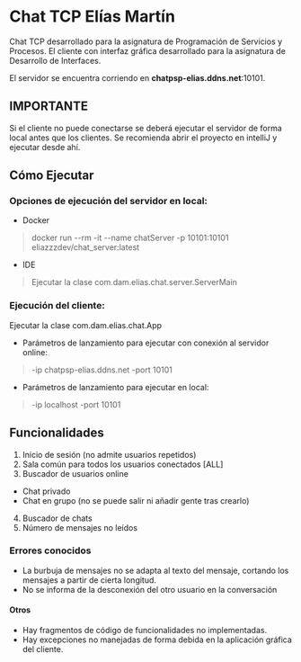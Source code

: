 # Chat TCP Elías Martín
Chat TCP desarrollado para la asignatura de Programación de Servicios y Procesos.
El cliente con interfaz gráfica desarrollado para la asignatura de Desarrollo de Interfaces.

El servidor se encuentra corriendo en **chatpsp-elias.ddns.net**:10101.

## IMPORTANTE
Si el cliente no puede conectarse se deberá ejecutar el servidor de forma local antes que los clientes.
Se recomienda abrir el proyecto en intelliJ y ejecutar desde ahí.

## Cómo Ejecutar
### Opciones de ejecución del servidor en local:
- Docker
> docker run --rm -it --name chatServer -p 10101:10101 eliazzzdev/chat_server:latest
 - IDE
> Ejecutar la clase com.dam.elias.chat.server.ServerMain

### Ejecución del cliente:
  Ejecutar la clase com.dam.elias.chat.App
  - Parámetros de lanzamiento para ejecutar con conexión al servidor online:
>    -ip chatpsp-elias.ddns.net -port 10101
  - Parámetros de lanzamiento para ejecutar en local:
>    -ip localhost -port 10101

## Funcionalidades
1. Inicio de sesión (no admite usuarios repetidos)
2. Sala común para todos los usuarios conectados \[ALL]
3. Buscador de usuarios online
  - Chat privado
  - Chat en grupo (no se puede salir ni añadir gente tras crearlo)
4. Buscador de chats 
5. Número de mensajes no leídos

### Errores conocidos
- La burbuja de mensajes no se adapta al texto del mensaje, cortando los mensajes a partir de cierta longitud.
- No se informa de la desconexión del otro usuario en la conversación

#### Otros
- Hay fragmentos de código de funcionalidades no implementadas.
- Hay excepciones no manejadas de forma debida en la aplicación gráfica del cliente.
